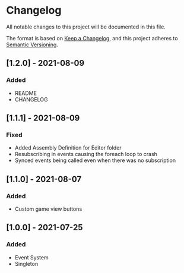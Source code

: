 # Changelog

All notable changes to this project will be documented in this file.

The format is based on [Keep a Changelog](https://keepachangelog.com/en/1.0.0/),
and this project adheres to [Semantic Versioning](https://semver.org/spec/v2.0.0.html).

## [1.2.0] - 2021-08-09

### Added

- README
- CHANGELOG

## [1.1.1] - 2021-08-09

### Fixed

- Added Assembly Definition for Editor folder
- Resubscribing in events causing the foreach loop to crash
- Synced events being called even when there was no subscription

## [1.1.0] - 2021-08-07

### Added

- Custom game view buttons

## [1.0.0] - 2021-07-25

### Added

- Event System
- Singleton

